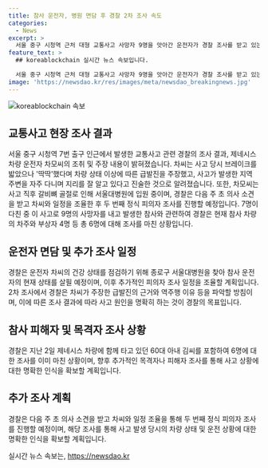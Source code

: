```yaml
---
title: 참사 운전자, 병원 면담 후 경찰 2차 조사 속도
categories:
  - News
excerpt: >
  서울 중구 시청역 근처 대형 교통사고 사망자 9명을 앗아간 운전자가 경찰 조사를 받고 있는 가운데, 사고 차량 운전자와의 2차 피의자 조사 일정이 조율 중이다. 사고 당시 운전자는 급발진을 주장하고 있으며, 인근 주변을 자주 다니며 지리를 잘 안다는 진술도 있다. 사고로 피해를 입은 차주와 부상자들을 포함하여 총 6명에 대한 조사가 완료되었으며, 이번주 초에 명확한 의사 소견을 받고 2차 피의자 조사를 예정하고 있다.
feature_text: >
  ## koreablockchain 실시간 뉴스 속보입니다.

  서울 중구 시청역 근처 대형 교통사고 사망자 9명을 앗아간 운전자가 경찰 조사를 받고 있는 가운데, 사고 차량 운전자와의 2차 피의자 조사 일정이 조율 중이다. 사고 당시 운전자는 급발진을 주장하고 있으며, 인근 주변을 자주 다니며 지리를 잘 안다는 진술도 있다. 사고로 피해를 입은 차주와 부상자들을 포함하여 총 6명에 대한 조사가 완료되었으며, 이번주 초에 명확한 의사 소견을 받고 2차 피의자 조사를 예정하고 있다.
image: 'https://newsdao.kr/res/images/meta/newsdao_breakingnews.jpg'
---
```


<p><img src="https://newsdao.kr/res/images/meta/newsdao_breakingnews.jpg" alt="koreablockchain 속보" /></p>

<h2 data-ke-size="size26">교통사고 현장 조사 결과</h2>

<p data-ke-size="size16">서울 중구 시청역 7번 출구 인근에서 발생한 교통사고 관련 경찰의 조사 결과, 제네시스 차량 운전자 차모씨의 조취 및 주장 내용이 밝혀졌습니다. 차씨는 사고 당시 브레이크를 밟았으나 '딱딱'했다며 차량 상태 이상에 따른 급발진을 주장했고, 사고가 발생한 지역 주변을 자주 다니며 지리를 잘 알고 있다고 진술한 것으로 알려졌습니다. 또한, 차모씨는 사고 직후 갈비뼈 골절로 인해 서울대병원에 입원 중이며, 경찰은 다음 주 초 의사 소견을 받고 차씨와 일정을 조율한 후 두 번째 정식 피의자 조사를 진행할 예정입니다. 7명이 다친 중 이 사고로 9명의 사망자를 내고 발생한 참사와 관련하여 경찰은 현재 참사 차량의 차주와 부상자 4명 등 총 6명에 대해 조사를 마친 상황입니다.</p>

<h2 data-ke-size="size26">운전자 면담 및 추가 조사 일정</h2>

<p data-ke-size="size16">경찰은 운전자 차씨의 건강 상태를 점검하기 위해 종로구 서울대병원을 찾아 참사 운전자의 현재 상태를 살필 예정이며, 이후 추가적인 피의자 조사 일정을 조율할 계획입니다. 2차 조사에서 경찰은 차씨가 주장한 급발진의 근거와 역주행 이유 등을 파악할 방침이며, 이에 따른 조사 결과에 따라 사고 원인을 명확히 하는 것이 경찰의 목표입니다. </p>

<h2 data-ke-size="size26">참사 피해자 및 목격자 조사 상황</h2>

<p data-ke-size="size16">경찰은 지난 2일 제네시스 차량에 함께 타고 있던 60대 아내 김씨를 포함하여 6명에 대한 조사를 이미 마친 상황이며, 향후 추가적인 목격자나 피해자 조사를 통해 사고 상황에 대한 명확한 인식을 확보할 계획입니다.</p>

<h2 data-ke-size="size26">추가 조사 계획</h2>

<p data-ke-size="size16">경찰은 다음 주 초 의사 소견을 받고 차씨와 일정 조율을 통해 두 번째 정식 피의자 조사를 진행할 예정이며, 해당 조사를 통해 사고 발생 당시의 차량 상태 및 운전 상황에 대한 명확한 인식을 확보할 계획입니다.</p>
실시간 뉴스 속보는, <a href="https://newsdao.kr" rel="dofollow">https://newsdao.kr</a>


